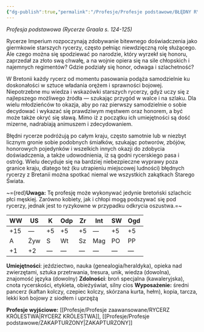 ```yaml
---
{"dg-publish":true,"permalink":"/Profesje/Profesje podstawowe/BŁĘDNY RYCERZ/"}
---
```


*Profesja podstawowa (Rycerze Graala s. 124-125)*

Rycerze Imperium rozpoczynają zdobywanie bitewnego doświadczenia jako giermkowie starszych rycerzy, często pełniąc niewdzięczną rolę służącego. Ale czego można się spodziewać po narodzie, który wyrzekł się honoru, zaprzedał za złoto swą chwałę, a na wojnie opiera się na sile chłopskich i najemnych regimentów? Gdzie podziały się honor, odwaga i szlachetność?

W Bretonii każdy rycerz od momentu pasowania podąża samodzielnie ku doskonałości w sztuce władania orężem i sprawności bojowej. Niepotrzebne mu wiedza i wskazówki starszych rycerzy, gdyż uczy się z najlepszego możliwego źródła — szukając przygód w walce i na szlaku. Dla wielu młodzieńców to okazja, aby po raz pierwszy samodzielnie o sobie decydować i wykazać się prawdziwym męstwem oraz honorem, a być może także okryć się sławą. Mimo iż z początku ich umiejętności są dość mizerne, nadrabiają animuszem i zdecydowaniem.

Błędni rycerze podróżują po całym kraju, często samotnie lub w niezbyt licznym gronie sobie podobnych śmiałków, szukając potworów, zbójów, honorowych pojedynków i wszelkich innych okazji do zdobycia doświadczenia, a także udowodnienia, iż są godni rycerskiego pasa i ostróg. Wielu decyduje się na bardziej niebezpieczne wyprawy poza granice kraju, dlatego też (ku utrapieniu miejscowej ludności) błędnych rycerzy z Bretanii można spotkać niemal we wszystkich zakątkach Starego Świata.

~={red}**Uwaga:** Tę profesję może wykonywać jedynie bretoński szlachcic płci męskiej. Zarówno kobiety, jak i chłopi mogą podszywać się pod rycerzy, jednak jest to ryzykowne w przypadku odkrycia oszustwa.=~

| WW  | US  | K   | Odp | Zr  | Int | SW  | Ogd |
| --- | --- | --- | --- | --- | --- | --- | --- |
| +15 | —   | +5  | +5  | +5  | —   | +5  | +5  |
| A   | Żyw | S   | Wt  | Sz  | Mag | PO  | PP  |
| +1  | +2  | —   | —   | —   | —   | —   | —   |

**Umiejętności**: jeździectwo, nauka (genealogia/heraldyka), opieka nad zwierzętami, sztuka przetrwania, tresura, unik, wiedza (dowolna), znajomość języka (dowolny)
**Zdolności**: broń specjalna (kawaleryjska), cnota rycerskości, etykieta, obieżyświat, silny cios
**Wyposażenie:** średni pancerz (kaftan kolczy, czepiec kolczy, skórzana kurta, hełm), kopia, tarcza, lekki koń bojowy z siodłem i uprzężą

**Profesje wyjściowe:** [[Profesje/Profesje zaawansowane/RYCERZ KRÓLESTWA\|RYCERZ KRÓLESTWA]], [[Profesje/Profesje podstawowe/ZAKAPTURZONY\|ZAKAPTURZONY]]